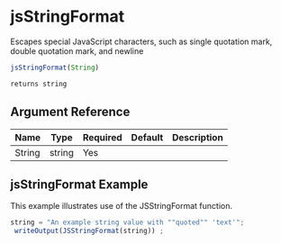 # jsStringFormat

 Escapes special JavaScript characters, such as single quotation
 mark, double quotation mark, and newline

```javascript
jsStringFormat(String)
```

```javascript
returns string
```

## Argument Reference

| Name | Type | Required | Default | Description |
| --- | --- | --- | --- | --- |
| String | string | Yes |  |  |

## jsStringFormat Example

This example illustrates use of the JSStringFormat function.

```javascript
string = "An example string value with ""quoted"" 'text'";
 writeOutput(JSStringFormat(string)) ;
```
